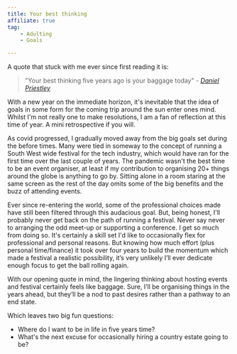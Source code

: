 ```yaml
---
title: Your best thinking
affiliate: true
tag: 
    - Adulting
    - Goals

---
```


A quote that stuck with me ever since first reading it is:

> "Your best thinking five years ago is your baggage today" - *[Daniel Priestley](https://amzn.to/3jD38Ey)*

With a new year on the immediate horizon, it's inevitable that the idea of goals in some form for the coming trip around the sun enter ones mind. Whilst I'm not really one to make resolutions, I am a fan of reflection at this time of year. A mini retrospective if you will.

As covid progressed, I gradually moved away from the big goals set during the before times. Many were tied in someway to the concept of running a South West wide festival for the tech industry, which would have ran for the first time over the last couple of years. The pandemic wasn't the best time to be an event organiser, at least if my contribution to organising 20+ things around the globe is anything to go by. Sitting alone in a room staring at the same screen as the rest of the day omits some of the big benefits and the buzz of attending events.

Ever since re-entering the world, some of the professional choices made have still been filtered through this audacious goal. But, being honest, I'll probably never get back on the path of running a festival. Never say never to arranging the odd meet-up or supporting a conference. I get so much from doing so. It's certainly a skill set I'd like to occasionally flex for professional and personal reasons. But knowing how much effort (plus personal time/finance) it took over four years to build the momentum which made a festival a realistic possibility, it’s very unlikely I’ll ever dedicate enough focus to get the ball rolling again.

With our opening quote in mind, the lingering thinking about hosting events and festival certainly feels like baggage. Sure, I’ll be organising things in the years ahead, but they’ll be a nod to past desires rather than a pathway to an end state.

Which leaves two big fun questions:

- Where do I want to be in life in five years time?
- What's the next excuse for occasionally hiring a country estate going to be?
